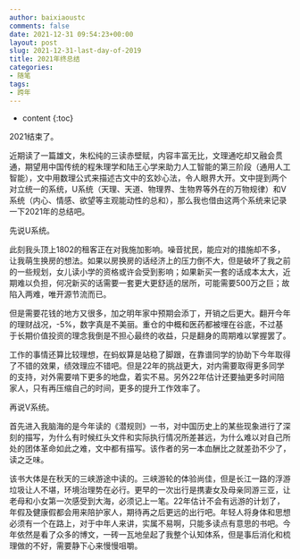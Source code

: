 ```yaml
---
author: baixiaoustc
comments: false
date: 2021-12-31 09:54:23+00:00
layout: post
slug: 2021-12-31-last-day-of-2019
title: 2021年终总结
categories:
- 随笔
tags:
- 跨年 
---
```


* content 
{:toc}

2021结束了。

近期读了一篇雄文，朱松纯的三读赤壁赋，内容丰富无比，文理通吃却又融会贯通，期望用中国传统的程朱理学和陆王心学来助力人工智能的第三阶段（通用人工智能），文中用数理公式来描述古文中的玄妙心法，令人眼界大开。文中提到两个对立统一的系统，U系统（天理、天道、物理界、生物界等外在的万物规律）和V系统（内心、情感、欲望等主观能动性的总和），那么我也借由这两个系统来记录一下2021年的总结吧。

先说U系统。

此刻我头顶上1802的租客正在对我施加影响。噪音扰民，能应对的措施却不多，让我萌生换房的想法。如果以房换房的话经济上的压力倒不大，但是破坏了我之前的一些规划，女儿读小学的资格或许会受到影响；如果新买一套的话成本太大，近期难以负担，何况新买的话需要一套更大更舒适的居所，可能需要500万之巨；故陷入两难，唯开源节流而已。

但是需要花钱的地方又很多，加之明年家中预期会添丁，开销之后更大。翻开今年的理财战况，-5%，数字真是不美丽。重仓的中概和医药都被埋在谷底，不过基于长期价值投资的理念我倒是不担心最终的收益，只是翻身的周期难以掌握罢了。

工作的事情还算比较理想，在蚂蚁算是站稳了脚跟，在靠谱同学的协助下今年取得了不错的效果，绩效理应不错吧。但是22年的挑战更大，对内需要取得更多同学的支持，对外需要啃下更多的地盘，着实不易。另外22年估计还要抽更多时间陪家人，只有再压缩自己的时间，更多的提升工作效率了。

再说V系统。

首先进入我脑海的是今年读的《潜规则》一书，对中国历史上的某些现象进行了深刻的描写，为什么有时候红头文件和实际执行情况所差甚远，为什么难以对自己所处的团体革命如此之难，文中都有描写。该作者的另一本血酬比之就差劲不少了，读之乏味。

该书大体是在秋天的三峡游途中读的。三峡游轮的体验尚佳，但是长江一路的浮游垃圾让人不堪，环境治理势在必行。更早的一次出行是携妻女及母亲同游三亚，让老母和小女第一次感受到大海，必须记上一笔。22年估计不会有远游的计划了，年假及健康假都会用来陪护家人，期待再之后更远的出行吧。年轻人将身体和思想必须有一个在路上，对于中年人来讲，实属不易啊，只能多读点有意思的书吧。今年依然是看了众多的博文，一砖一瓦地垒起了我整个认知体系，但是事后消化和梳理做的不好，需要静下心来慢慢咀嚼。